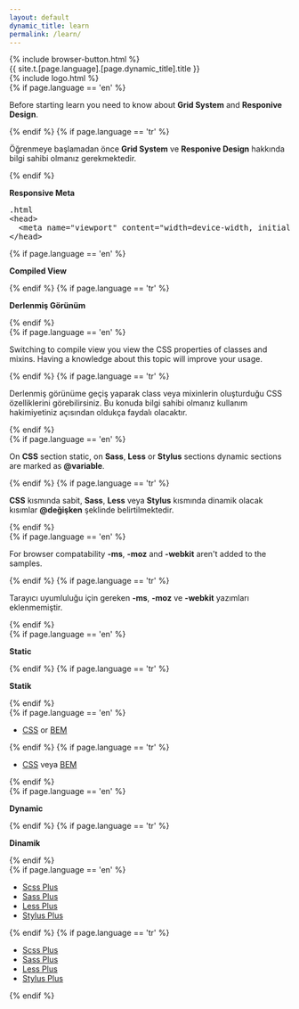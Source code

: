 ```yaml
---
layout: default
dynamic_title: learn
permalink: /learn/
---
```


<div class="dn-browser">
  <div class="dn-browser-header">
    {% include browser-button.html %}
    <div class="dn-style--title">{{ site.t.[page.language].[page.dynamic_title].title }}</div>
    {% include logo.html %}
  </div>
  <div class="dn-browser-body">
    <div class="dn-browser-body__item">
      <div class="wrap xl-gutter-24 xl-top xl-center">
        <!-- <div class="col xl-3-10">
          <div class="dn-space-8"></div>
          <iframe width="100%" height="180" src="https://www.youtube.com/embed/Vj7NZ6FiQvo?autoplay=0&amp;showinfo=0&amp;rel=0&amp;start=9" frameborder="0" allowfullscreen="" data-reactid=".0.0.0.0"></iframe>
        </div> -->
        <div class="col xl-7-10 lg-1-1">
          <div class="dn-content">
            {% if page.language == 'en' %}
              <p>Before starting learn you need to know about <b>Grid System</b> and <b>Responive Design</b>.</p>
            {% endif %}
            {% if page.language == 'tr' %}
              <p>Öğrenmeye başlamadan önce <b>Grid System</b> ve <b>Responive Design</b> hakkında bilgi sahibi olmanız gerekmektedir.</p>
            {% endif %}
            <div class="dn-space-16"></div>
            <p><b>Responsive Meta</b></p>
            <div class="dn-space-16"></div>
            <pre><div class="dn-tag dn-tag--gray dn-tag--bottom">.html</div><!--
              --><div class="comment">&lt;head&gt;<br/><!--
              -->  &lt;meta name="viewport" content="width=device-width, initial-scale=1"&gt;<br/><!--
              -->&lt;/head&gt;</div><!--
            --></pre>
            <div class="dn-space-24"></div>
            {% if page.language == 'en' %}
              <p><b>Compiled View</b></p>
            {% endif %}
            {% if page.language == 'tr' %}
              <p><b>Derlenmiş Görünüm</b></p>
            {% endif %}
            <div class="dn-space-8"></div>
            {% if page.language == 'en' %}
              <p>Switching to compile view you view the CSS properties of classes and mixins. Having a knowledge about this topic will improve your usage.</p>
            {% endif %}
            {% if page.language == 'tr' %}
              <p>Derlenmiş görünüme geçiş yaparak class veya mixinlerin oluşturduğu CSS özelliklerini görebilirsiniz. Bu konuda bilgi sahibi olmanız kullanım hakimiyetiniz açısından oldukça faydalı olacaktır.</p>
            {% endif %}
            <div class="dn-space-8"></div>
            {% if page.language == 'en' %}
              <p>On <b>CSS</b> section static, on <b>Sass</b>, <b>Less</b> or <b>Stylus</b> sections dynamic sections are marked as <b>@variable</b>.</p>
            {% endif %}
            {% if page.language == 'tr' %}
              <p><b>CSS</b> kısmında sabit, <b>Sass</b>, <b>Less</b> veya <b>Stylus</b> kısmında dinamik olacak kısımlar <b>@değişken</b> şeklinde belirtilmektedir.</p>
            {% endif %}
            <div class="dn-space-8"></div>
            {% if page.language == 'en' %}
              <p>For browser compatability <b>-ms</b>, <b>-moz</b> and <b>-webkit</b> aren't added to the samples.</p>
            {% endif %}
            {% if page.language == 'tr' %}
              <p>Tarayıcı uyumluluğu için gereken <b>-ms</b>, <b>-moz</b> ve <b>-webkit</b> yazımları eklenmemiştir.</p>
            {% endif %}
            <div class="wrap xl-gutter-24 xl-top xl-2 lg-1">
              <div class="col">
                <div class="dn-space-24"></div>
                {% if page.language == 'en' %}
                  <p><b>Static</b></p>
                {% endif %}
                {% if page.language == 'tr' %}
                  <p><b>Statik</b></p>
                {% endif %}
                <div class="dn-space-16"></div>
                {% if page.language == 'en' %}
                  <ul>
                    <li><a href="/learn/wrap/?framework=css">CSS</a> or <a href="/learn/wrap/?framework=bem">BEM</a></li>
                  </ul>
                {% endif %}
                {% if page.language == 'tr' %}
                  <ul>
                    <li><a href="/tr/learn/wrap/?framework=css">CSS</a> veya <a href="/tr/learn/wrap/?framework=bem">BEM</a></li>
                  </ul>
                {% endif %}
              </div>
              <div class="col">
                <div class="dn-space-24"></div>
                {% if page.language == 'en' %}
                  <p><b>Dynamic</b></p>
                {% endif %}
                {% if page.language == 'tr' %}
                  <p><b>Dinamik</b></p>
                {% endif %}
                <div class="dn-space-16"></div>
                {% if page.language == 'en' %}
                  <ul>
                    <li><a href="/learn/wrap/?framework=scss-plus">Scss Plus</a></li>
                    <li><a href="/learn/wrap/?framework=sass-plus">Sass Plus</a></li>
                    <li><a href="/learn/wrap/?framework=less-plus">Less Plus</a></li>
                    <li><a href="/learn/wrap/?framework=stylus-plus">Stylus Plus</a></li>
                  </ul>
                {% endif %}
                {% if page.language == 'tr' %}
                  <ul>
                    <li><a href="/tr/learn/wrap/?framework=scss-plus">Scss Plus</a></li>
                    <li><a href="/tr/learn/wrap/?framework=sass-plus">Sass Plus</a></li>
                    <li><a href="/tr/learn/wrap/?framework=less-plus">Less Plus</a></li>
                    <li><a href="/tr/learn/wrap/?framework=stylus-plus">Stylus Plus</a></li>
                  </ul>
                {% endif %}
              </div>
            </div>
          </div>
        </div>
      </div>
    </div>
  </div>
</div>
